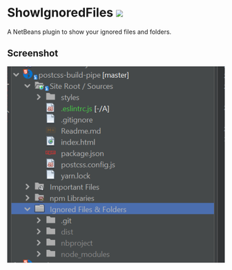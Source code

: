 # ShowIgnoredFiles <a href="https://travis-ci.org/Chris2011/ShowIgnoredFiles"><img src="https://travis-ci.org/Chris2011/ShowIgnoredFiles.svg?branch=develop" /></a>
A NetBeans plugin to show your ignored files and folders.

## Screenshot
![Ignore Files and Folders](./screenshots/ignored-files-and-folders.png)